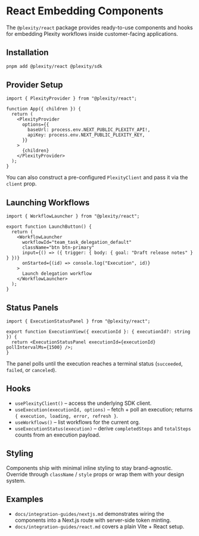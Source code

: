 # React Embedding Components

The `@plexity/react` package provides ready-to-use components and hooks for embedding Plexity workflows inside customer-facing applications.

## Installation

```bash
pnpm add @plexity/react @plexity/sdk
```

## Provider Setup

```tsx
import { PlexityProvider } from "@plexity/react";

function App({ children }) {
  return (
    <PlexityProvider
      options={{
        baseUrl: process.env.NEXT_PUBLIC_PLEXITY_API!,
        apiKey: process.env.NEXT_PUBLIC_PLEXITY_KEY,
      }}
    >
      {children}
    </PlexityProvider>
  );
}
```

You can also construct a pre-configured `PlexityClient` and pass it via the `client` prop.

## Launching Workflows

```tsx
import { WorkflowLauncher } from "@plexity/react";

export function LaunchButton() {
  return (
    <WorkflowLauncher
      workflowId="team_task_delegation_default"
      className="btn btn-primary"
      input={() => ({ trigger: { body: { goal: "Draft release notes" } } })}
      onStarted={(id) => console.log("Execution", id)}
    >
      Launch delegation workflow
    </WorkflowLauncher>
  );
}
```

## Status Panels

```tsx
import { ExecutionStatusPanel } from "@plexity/react";

export function ExecutionView({ executionId }: { executionId?: string }) {
  return <ExecutionStatusPanel executionId={executionId} pollIntervalMs={1500} />;
}
```

The panel polls until the execution reaches a terminal status (`succeeded`, `failed`, or `canceled`).

## Hooks

- `usePlexityClient()` – access the underlying SDK client.
- `useExecution(executionId, options)` – fetch + poll an execution; returns `{ execution, loading, error, refresh }`.
- `useWorkflows()` – list workflows for the current org.
- `useExecutionStatus(execution)` – derive `completedSteps` and `totalSteps` counts from an execution payload.

## Styling

Components ship with minimal inline styling to stay brand-agnostic. Override through `className` / `style` props or wrap them with your design system.

## Examples

- `docs/integration-guides/nextjs.md` demonstrates wiring the components into a Next.js route with server-side token minting.
- `docs/integration-guides/react.md` covers a plain Vite + React setup.
